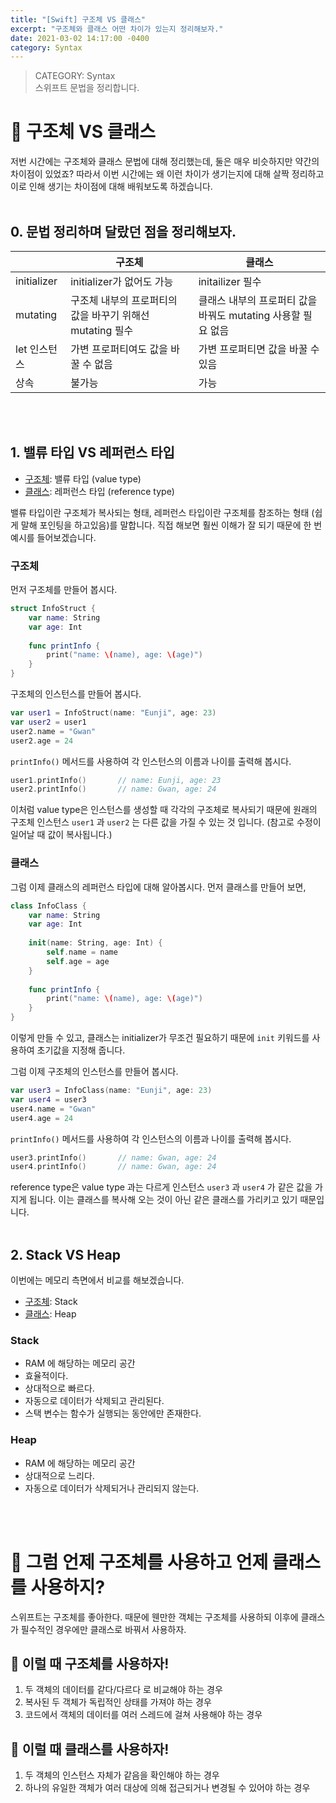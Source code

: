 ```yaml
---
title: "[Swift] 구조체 VS 클래스"
excerpt: "구조체와 클래스 어떤 차이가 있는지 정리해보자."
date: 2021-03-02 14:17:00 -0400
category: Syntax
---
```


> CATEGORY: Syntax  
> 스위프트 문법을 정리합니다.

# 📌 구조체 VS 클래스
저번 시간에는 구조체와 클래스 문법에 대해 정리했는데, 둘은 매우 비슷하지만 약간의 차이점이 있었죠? 따라서 이번 시간에는 왜 이런 차이가 생기는지에 대해 살짝 정리하고 이로 인해 생기는 차이점에 대해 배워보도록 하겠습니다.
<br>
<br>

## 0. 문법 정리하며 달랐던 점을 정리해보자.

||구조체|클래스|
|---|---|---|
|initializer|initializer가 없어도 가능|initailizer 필수|
|mutating|구조체 내부의 프로퍼티의 값을 바꾸기 위해선 mutating 필수|클래스 내부의 프로퍼티 값을 바꿔도 mutating 사용할 필요 없음|
|let 인스턴스|가변 프로퍼티여도 값을 바꿀 수 없음|가변 프로퍼티면 값을 바꿀 수 있음|
|상속|불가능|가능|
<br>
<br>

## 1. 밸류 타입  VS  레퍼런스 타입

* <u>구조체</u>: 밸류 타입 (value type) 
* <u>클래스</U>: 레퍼런스 타입 (reference type)

밸류 타입이란 구조체가 복사되는 형태, 레퍼런스 타입이란 구조체를 참조하는 형태 (쉽게 말해 포인팅을 하고있음)를 말합니다. 직접 해보면 훨씬 이해가 잘 되기 때문에 한 번 예시를 들어보겠습니다.
<br>

### 구조체
먼저 구조체를 만들어 봅시다.
```swift
struct InfoStruct {
	var name: String
	var age: Int
	
	func printInfo {
		print("name: \(name), age: \(age)")
	}
}
```

구조체의 인스턴스를 만들어 봅시다.
```swift
var user1 = InfoStruct(name: "Eunji", age: 23)
var user2 = user1
user2.name = "Gwan"
user2.age = 24
```
`printInfo()` 메서드를 사용하여 각 인스턴스의 이름과 나이를 출력해 봅시다.
```swift
user1.printInfo()		// name: Eunji, age: 23
user2.printInfo() 		// name: Gwan, age: 24
```

이처럼 value type은 인스턴스를 생성할 때 각각의 구조체로 복사되기 때문에 원래의 구조체 인스턴스 `user1` 과 `user2` 는 다른 값을 가질 수 있는 것 입니다. (참고로 수정이 일어날 때 값이 복사됩니다.)
<br>

### 클래스
그럼 이제 클래스의 레퍼런스 타입에 대해 알아봅시다. 먼저 클래스를 만들어 보면,
```swift
class InfoClass {
	var name: String
	var age: Int
	
	init(name: String, age: Int) {
		self.name = name
		self.age = age
	}
	
	func printInfo {
		print("name: \(name), age: \(age)")
	}
}
```
이렇게 만들 수 있고, 클래스는 initializer가 무조건 필요하기 때문에 `init` 키워드를 사용하여 초기값을 지정해 줍니다.

그럼 이제 구조체의 인스턴스를 만들어 봅시다.
```swift
var user3 = InfoClass(name: "Eunji", age: 23)
var user4 = user3
user4.name = "Gwan"
user4.age = 24
```
`printInfo()` 메서드를 사용하여 각 인스턴스의 이름과 나이를 출력해 봅시다.
```swift
user3.printInfo()		// name: Gwan, age: 24
user4.printInfo() 		// name: Gwan, age: 24
```

reference type은 value type 과는 다르게 인스턴스 `user3` 과 `user4` 가 같은 값을 가지게 됩니다. 이는 클래스를 복사해 오는 것이 아닌 같은 클래스를 가리키고 있기 때문입니다.
<br>
<br>

## 2. Stack  VS  Heap
이번에는 메모리 측면에서 비교를 해보겠습니다.
* <u>구조체</u>: Stack
* <u>클래스</u>: Heap

### Stack
* RAM 에 해당하는 메모리 공간
* 효율적이다.
* 상대적으로 빠르다.
* 자동으로 데이터가 삭제되고 관리된다.
* 스택 변수는 함수가 실행되는 동안에만 존재한다.

### Heap
* RAM 에 해당하는 메모리 공간
* 상대적으로 느리다.
* 자동으로 데이터가 삭제되거나 관리되지 않는다.
<br>
<br>

# 🤔 그럼 언제 구조체를 사용하고 언제 클래스를 사용하지?

스위프트는 구조체를 좋아한다. 때문에 웬만한 객체는 구조체를 사용하되 이후에 클래스가 필수적인 경우에만 클래스로 바꿔서 사용하자.

## 👀 이럴 때 구조체를 사용하자!
1. 두 객체의 데이터를 같다/다르다 로 비교해야 하는 경우
2. 복사된 두 객체가 독립적인 상태를 가져야 하는 경우 
3. 코드에서 객체의 데이터를 여러 스레드에 걸쳐 사용해야 하는 경우

## 👀 이럴 때 클래스를 사용하자!
1. 두 객체의 인스턴스 자체가 같음을 확인해야 하는 경우
2. 하나의 유일한 객체가 여러 대상에 의해 접근되거나 변경될 수 있어야 하는 경우
